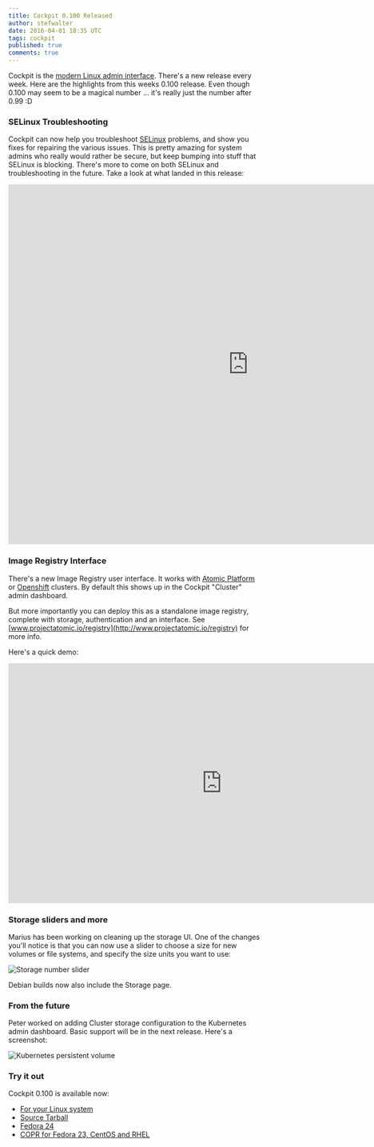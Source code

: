 ```yaml
---
title: Cockpit 0.100 Released
author: stefwalter
date: 2016-04-01 18:35 UTC
tags: cockpit
published: true
comments: true
---
```


Cockpit is the [modern Linux admin interface](http://cockpit-project.org/). There's a new release every week. Here are the highlights from this weeks 0.100 release. Even though 0.100 may seem to be a magical number ... it's really just the number after 0.99 :D

### SELinux Troubleshooting

Cockpit can now help you troubleshoot [SELinux](http://stopdisablingselinux.com/) problems, and show you fixes for repairing the various issues. This is pretty amazing for system admins who really would rather be secure, but keep bumping into stuff that SELinux is blocking. There's more to come on both SELinux and troubleshooting in the future. Take a look at what landed in this release:

<iframe width="960" height="720" src="https://www.youtube.com/embed/eBGK6qSmnng?rel=0" frameborder="0" allowfullscreen></iframe>

### Image Registry Interface

There's a new Image Registry user interface. It works with [Atomic Platform](http://www.projectatomic.io/) or [Openshift](https://www.openshift.org/) clusters. By default this shows up in the Cockpit "Cluster" admin dashboard.

But more importantly you can deploy this as a standalone image registry, complete with storage, authentication and an interface. See [www.projectatomic.io/registry](http://www.projectatomic.io/registry) for more info.

Here's a quick demo:

<iframe width="853" height="480" src="https://www.youtube.com/embed/VSOAASf1Usw?rel=0" frameborder="0" allowfullscreen></iframe>

### Storage sliders and more

Marius has been working on cleaning up the storage UI. One of the changes you'll notice is that you can now use a slider to choose a size for new volumes or file systems, and specify the size units you want to use:

![Storage number slider](images/cockpit-storage-slider.png)

Debian builds now also include the Storage page.


### From the future

Peter worked on adding Cluster storage configuration to the Kubernetes admin dashboard. Basic support will be in the next release. Here's a screenshot:

![Kubernetes persistent volume](images/cockpit-kubernetes-storage.png)

### Try it out

Cockpit 0.100 is available now:

 * [For your Linux system](http://cockpit-project.org/running.html)
 * [Source Tarball](https://github.com/cockpit-project/cockpit/releases/tag/0.100)
 * [Fedora 24](https://bodhi.fedoraproject.org/updates/cockpit-0.100-1.fc24)
 * [COPR for Fedora 23, CentOS and RHEL](https://copr.fedoraproject.org/coprs/g/cockpit/cockpit-preview/)
